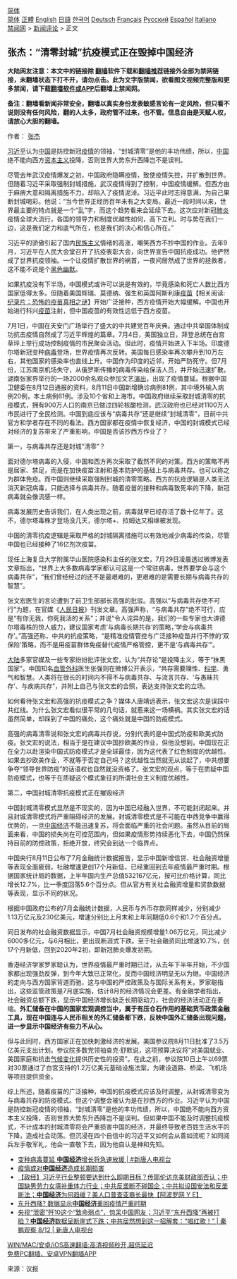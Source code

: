  <!-- 面包屑导航 --> <div class="breadcrumb"><!-- GTranslate: https://gtranslate.io/ -->  <div class="switcher notranslate">  <div class="selected">  <a href="#" onclick="return false;"> 简体</a>  </div>  <div class="option">  <a href="https://www.bannedbook.org" onclick="doGTranslate('zh-CN|zh-CN');jQuery('div.switcher div.selected a').html(jQuery(this).html());return false;" title="简体中文" class="nturl selected"> 简体</a>  <a href="https://www.bannedbook.org/zh-tw/" onclick="doGTranslate('zh-CN|zh-TW');jQuery('div.switcher div.selected a').html(jQuery(this).html());return false;" title="繁體中文" class="nturl"> 正體</a>  <a href="https://www.bannedbook.org/en/" onclick="doGTranslate('zh-CN|en');jQuery('div.switcher div.selected a').html(jQuery(this).html());return false;" title="English" class="nturl"> English</a>  <a href="https://www.bannedbook.org/ja/" onclick="doGTranslate('zh-CN|ja');jQuery('div.switcher div.selected a').html(jQuery(this).html());return false;" title="日本語" class="nturl"> 日語</a>  <a href="https://www.bannedbook.org/ko/" onclick="doGTranslate('zh-CN|ko');jQuery('div.switcher div.selected a').html(jQuery(this).html());return false;" title="한국어" class="nturl"> 한국어</a>  <a href="https://www.bannedbook.org/de/" onclick="doGTranslate('zh-CN|de');jQuery('div.switcher div.selected a').html(jQuery(this).html());return false;" title="Deutsch" class="nturl"> Deutsch</a>  <a href="https://www.bannedbook.org/fr/" onclick="doGTranslate('zh-CN|fr');jQuery('div.switcher div.selected a').html(jQuery(this).html());return false;" title="Français" class="nturl"> Français</a>  <a href="https://www.bannedbook.org/ru/" onclick="doGTranslate('zh-CN|ru');jQuery('div.switcher div.selected a').html(jQuery(this).html());return false;" title="Русский" class="nturl"> Русский</a>  <a href="https://www.bannedbook.org/es/" onclick="doGTranslate('zh-CN|es');jQuery('div.switcher div.selected a').html(jQuery(this).html());return false;" title="Español" class="nturl"> Español</a>  <a href="https://www.bannedbook.org/it/" onclick="doGTranslate('zh-CN|it');jQuery('div.switcher div.selected a').html(jQuery(this).html());return false;" title="Italiano" class="nturl"> Italiano</a>  </div>  </div>      <div class='breadcrumb-sub'><!-- Breadcrumb NavXT 6.3.0 --> <a href="https://www.bannedbook.org/" class="home">禁闻网</a> &gt; <a href="https://www.bannedbook.org/bnews/comments/" class="category">新闻评论</a> &gt; 正文</div></div><h2>张杰：“清零封城”抗疫模式正在毁掉中国经济</h2> <p class="notice"><b>大陆网友注意：本文中的链接除 <a href="https://github.com/bannedbook/fanqiang" >翻墙</a>软件下载和<a href="https://github.com/killgcd/justmysocks/blob/master/README.md">翻墙推荐</a>链接外全部为禁网链接，未翻墙状态下打不开，请勿点击。此为文字版禁闻，欲看图文视频完整版和更多禁闻，请下载<a href="https://github.com/bannedbook/fanqiang">翻墙软件或APP</a>后翻墙上禁闻网。</p><p>备注：翻墙看新闻非常安全，翻墙以真实身份发表敏感言论有一定风险，但只看不说则没有任何风险，翻的人太多，政府管不过来，也不管。信息自由是天赋人权，请放心大胆的翻墙。</b></p>  <div class="entry"> <p>作者： <a href="https://www.bannedbook.org/bnews/tag/%e5%bc%a0%e6%9d%b0/" class="st_tag internal_tag" rel="tag" title="标签 张杰 下的日志">张杰</a></p> <p id="summary"><a href="https://www.bannedbook.org/bnews/tag/%e4%b9%a0%e8%bf%91%e5%b9%b3/" class="st_tag internal_tag" rel="tag" title="标签 习近平 下的日志">习近平</a>认为<span class='wp_keywordlink_affiliate'><a href="https://www.bannedbook.org/" title="中国" target="_blank">中国</a></span>是防控新冠<a href="https://www.bannedbook.org/bnews/tag/%E7%96%AB%E6%83%85/" class="st_tag internal_tag" rel="tag" title="标签 疫情 下的日志">疫情</a>的领袖，“封城清零”是他的丰功伟绩，所以，<a href="https://www.bannedbook.org/bnews/tag/%E4%B8%AD%E5%9B%BD/" class="st_tag internal_tag" rel="tag" title="标签 中国 下的日志">中国</a>绝不能向西方<span class='wp_keywordlink'><a href="https://www.bannedbook.org/forum2/topic920.html" title="资本主义与自由" target="_blank">资本主义</a></span>投降，否则世界大势东升西降岂不是误判。</p> <p>尽管去年武汉疫情爆发之初，中国政府隐瞒疫情，致使疫情失控，并扩散到世界。但随着习近平采取强制封城措施，武汉疫情得到了控制，中国疫情缓解。但西方由于麻痹大意和隔离措施不力，却陷入了疫情泥淖。习近平此时志得意满，为自己果断封城喝彩。他说：“当今世界正经历百年未有之大变局。最近一段时间以来，世界最主要的特点就是一个“乱”字，而这个趋势看来会延续下去。这次应对新冠<a href="https://www.bannedbook.org/bnews/tag/%e8%82%ba%e7%82%8e/" class="st_tag internal_tag" rel="tag" title="标签 肺炎 下的日志">肺炎</a>疫情全球大流行，各国的领导力和制度优越性如何，高下立判。时与势在我们一边，这是我们定力和底气所在，也是我们的决心和信心所在。”</p> <p>习近平的骄傲引起了国内<span class='wp_keywordlink'><a href="https://www.bannedbook.org/forum11/topic333.html" title="禁片：民族主义和三座大山" target="_blank">民族主义</a></span>情绪的高涨，嘲笑西方不抄中国的作业。去年9月，习近平在人民大会堂召开了抗疫表彰大会，向世界宣告中国抗疫成功。他俨然成了世界抗疫领袖。一个让疫情扩散世界的祸首，一夜间居然成了世界的拯救者，这不能不说是个<span class='wp_keywordlink'><a href="https://www.bannedbook.org/forum2/topic933.html" title="《红色幽默与黑色幽默——人民中国史》" target="_blank">黑色幽默</a></span>。</p> <p>如果抗疫没有下半场，中国模式或许可以说是有效的，毕竟感染和死亡人数比西方国家低得太多。但随着美国辉瑞、莫德纳、强生和英国阿斯利康<span class='wp_keywordlink'><a href="https://www.bannedbook.org/bnews/tculture/20160630/551027.html" title="疫苗" target="_blank">疫苗</a></span>【相关阅读:<a href='https://www.bannedbook.org/bnews/topimagenews/20180408/925060.html' target='_blank'>纪录片：恐怖的疫苗真相之谜</a>】开始广泛接种，西方疫情开始大幅缓解。中国也开始进行科兴<a href="https://www.bannedbook.org/bnews/tag/%e7%96%ab%e8%8b%97/" class="st_tag internal_tag" rel="tag" title="标签 疫苗 下的日志">疫苗</a>注射，但中国疫苗的有效性远低于西方疫苗。</p> <p>7月1日，中国在天安门广场举行了盛大的中共建党百年庆典。通过中共举国体制成功抗击疫情自然成了习近平辉煌的篇章。7月4日，美国独立日，拜登总统在白宫草坪上举行成功控制疫情的市民聚会活动。但此时，疫情开始进入下半场。印度德尔塔新冠变种<a href="https://www.bannedbook.org/bnews/tag/%e7%97%85%e6%af%92/" class="st_tag internal_tag" rel="tag" title="标签 病毒 下的日志">病毒</a>登场，世界疫情再次反转。美国每日感染率再次攀升到10万左右，其他国家的感染率也直线上升。中国作为印度的近邻，开始严防死守。但7月份，江苏南京机场失守，从俄罗斯传播的病毒传染给保洁人员，并开始迅速扩散。湖南张家界举行的一场2000余名观众参加文艺<span class='wp_keywordlink_affiliate'><a href="https://zh-cn.shenyunperformingarts.org/" title="演出" target="_blank">演出</a></span>，出现了疫情蔓延。根据中国卫健委在8月12日通报的资料，8月11日中国新增确诊病例81例，其中境外输入病例20例，本土病例61例。涉及10个省和上海市。中国政府继续采取封城清零的抗疫模式，拥有900万人口的南京已做过四轮核酸检测，武汉政府也已经对1100万人市民进行了全民检测。中国到底应该与“病毒共存”还是继续“封城清零”，目前中共官方和学者存在不同的看法。西方国家都在疫情中恢复经济，中国的封城模式已经对经济的复苏带来了严重影响，中国是否该抄西方作业了？</p>  <p>第一，与病毒共存还是封城“清零”？</p> <p>面对德尔塔病毒的入侵，中国和西方再次采取了截然不同的对策。西方的策略不再是居家、禁足，而是在加快疫苗注射和基本防护的基础上与病毒共存。也可以称之为群体免疫。而中国则继续采取强制封城的清零策略。西方的抗疫逻辑是人类无法消灭新冠病毒，只能选择与病毒共存。随着疫苗的接种和病毒致死率的下降，新冠病毒就会像流感一样。</p> <p>病毒发展历史告诉我们，在人类出现之前，病毒就早已经存活了数十亿年了。这不，德尔塔毒株才登场没几天，德尔塔+、拉姆达又相继被发现。</p> <p>中国的清零抗疫逻辑是采取严格的封城隔离措施可以有效地减少病毒的传染，尽管中国也已经接种了16亿剂次疫苗。</p> <p>现任上海复旦大学附属华山医院感染科主任的张文宏，7月29日凌晨透过微博发表文章指出，“世界上大多数病毒学家都认可这是一个常驻病毒，世界要学会与这个病毒共存”，“我们曾经经过的还不是最艰难的，更艰难的是需要长期与病毒共存的智慧”。</p> <p>张文宏医生的言论遭到了前卫生部部长高强的批驳。高强以“与病毒共存绝不可行”为题，在官媒《<span class='wp_keywordlink'><a href="https://www.bannedbook.org/forum2/topic109.html" title="透视人民日报" target="_blank">人民日报</a></span>》刊发文章。高强声称，“与病毒共存”绝不可行，应是“有你无我，你死我活的关系”；并说“令人诧异的是，我们的一些专家也大讲德尔塔毒株的惊人威力，建议国家考虑’与病毒长期共存’的策略，’学会与病毒共存’。”高强还称，中共的抗疫策略，“是精准疫情管控与广泛接种疫苗并行不悖的‘双保险’策略，而不是用疫苗群体免疫替代疫情严格管控，更不是‘与病毒共存’”。</p>  <p><span class='wp_keywordlink_affiliate'><a href="https://www.bannedbook.org/" title="大陆" target="_blank">大陆</a></span>多家官媒及一些专家纷纷批评张文宏，认为“共存论”是投降主义，等于“抹黑国家”。中国知名<a href="https://www.bannedbook.org/bnews/tag/%e8%a1%80%e7%ae%a1%e5%a4%96%e7%a7%91/" class="st_tag internal_tag" rel="tag" title="标签 血管外科 下的日志">血管外科</a>医生张强则在微博公开表示，“共存需要理性、<span class='wp_keywordlink'><a href="https://www.bannedbook.org/forum11/topic309.html" title="禁片：“科学”的棍子" target="_blank">科学</a></span>、勇气和智慧。人类将在很长的时间内不得不与病毒共存、与流言共存、‘与愚昧共存’、与疾病共存”，并附上自己与张文宏的合照，表达支持张文宏的立场。</p> <p>如何看待张文宏和高强的抗疫模式之争？媒体人唐靖远表示，张文宏这次是误踩中共红线。为什么张文宏看似很平常的几句话，就惹来这一场横祸。其实张文宏的话虽然简单，却踩到了中国的痛处，这个痛处就是中国的防疫模式。</p> <p>高强的病毒清零说和张文宏的病毒共存说，分别代表的是中国式防疫和欧美式防疫。张文宏的说法，相当于是在建议中国抄欧美的作业，但他没想到，中国现在正在全力以赴渲染中国式防疫模式才是全球最佳，因为这代表了红色制度的优越性。如果去抄欧美作业，不就等于否定自己吗？这优越性当然就无从谈起了，中共想要争夺“领导世界防疫”的话语权也自然就没资格了。张文宏的观点，等于在质疑中国防疫模式，也等于在质疑这个模式象征的所谓社会主义制度优越性。</p> <p>第二，中国封城清零抗疫模式正在摧毁经济</p> <p>中国封城清零模式显然是不现实的，因为中国已经融入世界，不可能封闭起来。并且封城清零模式将严重阻碍经济的发展。封城清零模式是不可能在中西竞争中赢得优势的，一旦<a href="https://www.bannedbook.org/bnews/tag/%e4%b8%ad%e5%9b%bd%e7%bb%8f%e6%b5%8e/" class="st_tag internal_tag" rel="tag" title="标签 中国经济 下的日志">中国经济</a>不能迅速复苏，将会面临严重的社会问题。虽然从目前的局面来看，中国的损失尚在可控范围内，但如果疫情形势持续恶化下去，中国仍然保持目前的防控政策，拒绝开放，终究会到达一个临界点。</p> <p>中国央行8月11日公布了7月金融统计数据报告，显示中国新增信贷、社会融资增量等表现全面疲弱，社融增速更创17个月新低，已经重回到去年疫情最严重时期。根据国家统计局的数据，上半年国内生产总值532167亿元，按可比价格计算，同比增长12.7%，比一季度回落5.6个百分点。但从官方有关社会融资增量和贷款数据等表现，显示不同的状况。</p>  <p>根据中国政府公布的7月金融统计数据，人民币与外币存款同样减少，分别减少1.13万亿元及230亿美元，增速分别比上月末和上年同期低0.6个和1.7个百分点。</p> <p>同日发布的社会融资数据显示，中国7月社会融资规模增量1.06万亿元，同比减少6000多亿元，与6月相比，更出现断涯式下跌。至于社会融资同比增速10.7%，创17个月新低，回到2020年2初，即新冠肺炎爆发初期。</p> <p>香港经济学家罗家聪认为，世界疫情最严重时期已过，从去年下半年开始，不少国家都出现强劲反弹，到今年大致已正常化，反而中国经济明显无以为继。中国经济的走向与西方国家背道而驰，这与中国的严控政策及与国际关系有关。罗家聪指出，这些监管政策是7月底实施，估计8月的经济情况会更差。有金融学者指出，社会融资总额下跌，显示中国经济增长缺乏长期驱动力，社会的经济活动正在萎缩。<strong>外汇储备在中国的国家宏观调控当中，属于有压仓石作用的基础货币政策金融工具，现在中国连与人民币相关的外汇储备都下跌，反映中国外汇储备出现问题，进一步显示中国经济有些力不从心。</strong></p> <p>但与此同时，西方国家正在加快刺激经济的发展。美国参议院8月11日批准了3.5万亿美元支出计划。参议院多数党领袖查克·舒默说，这项预算决议将“对美国就业、美国家庭和抗击<span class='wp_keywordlink'><a href="https://www.bannedbook.org/bnews/ssgc/20180904/993719.html" title="《魔鬼在统治着我们的世界(23)：环保主义(上)》" target="_blank">气候变化</a></span>提供历史性的投资”。在此之前，参议院10日上午以69票对30票通过了白宫支持的1.2万亿美元基础设施法案，为建设道路、桥梁、飞机场等项目提供资金。</p> <p>综上所述，随着疫苗的广泛接种，中国的抗疫模式应该及时调整，从封城清零变为与病毒共存的防疫模式。但这个调整会被认为是在抄西方的作业。习近平认为中国是防控新冠疫情的领袖，“封城清零”是他的丰功伟绩，所以，中国绝不能向西方资本主义投降，否则世界大势东升西降岂不是误判。但如果中国不能及时调整抗疫模式，不计成本的封城清零将会严重损害中国的经济，并最终导致老百姓生活水平的下降，造成社会动荡。但沉浸在四个自信中的习近平又如何会从善如流呢？如同阅兵左手敬军礼，他会一直敬下去，因为他自认是神和先知。</p> <ul class='op-related-articles' title='相关阅读'> <li><a href='https://www.bannedbook.org/bnews/bannedvideo/20210814/1606054.html' target='_blank'>变种病毒蔓延 <b>中国经济</b>增长将急速放缓 | #新唐人电视台</a></li> <li><a href='https://www.bannedbook.org/bnews/comments/20210814/1605997.html' target='_blank'>疫情或对<b>中国经济</b>造成长期损害</a></li> <li><a href='https://www.bannedbook.org/bnews/bannedvideo/20210813/1605759.html' target='_blank'>【政经】习近平行业整顿要达到什么即期目标？传耶伦访京美财政部否认；中国缺男劳力女填补重体力行业；中共反垄断不碰国企；中共拟设国安法和反垄断法；<b>中国经济</b>为何趋缓？美人口普查亚裔长最快【阿波罗网 Y E】</a></li> <li><a href='https://www.bannedbook.org/bnews/baitai/20210813/1605701.html' target='_blank'>东升西降? 数据显示<b>中国经济</b>重回疫情严重时期</a></li> <li><a href='https://www.bannedbook.org/bnews/bannedvideo/20210813/1605380.html' target='_blank'>央视“泄密”歼10这个“致命弱点”，惊呆中国网友；习近平“东升西降”再被打脸？<b>中国经济</b>数据呈断崖式下跌；中共居然想到这一招解套：“唱红歌！” | 秦鹏观察 8/12 | 新唐人电视台</a></li> </ul> <p class="texttj"> <a href="https://github.com/bannedbook/fanqiang/wiki/V2ray%E6%9C%BA%E5%9C%BA" target="_blank">WIN/MAC/安卓/iOS高速翻墙:高清视频秒开,超低延迟</a><br/> <a href="https://github.com/bannedbook/fanqiang/wiki/%E7%A6%81%E9%97%BB%E7%BD%91%E5%AE%89%E5%8D%93%E7%BF%BB%E5%A2%99%E6%96%B0%E9%97%BBAPP" target="_blank">免费PC翻墙、安卓VPN翻墙APP</a></p> <p> 来源：议报 </p><a name='sharetosocial'></a>  <div style="margin-bottom:5px;padding-bottom:5px;clear:both"> <div id="archive-pix-1" class="banner-ads"> <!-- AuctionX Display platform tag START --> <div id="26318x728x90x621x_ADSLOT2" clicktrack="%%CLICK_URL_ESC%%"></div> <!-- AuctionX Display platform tag END --> </div> <div id="archive-pix-2" class="banner-ads"> <!-- AuctionX Display platform tag START --> <div id="26315x300x250x621x_ADSLOT2" clicktrack="%%CLICK_URL_ESC%%"></div> <!-- AuctionX Display platform tag END --> </div> </div>  <div id="archive-pix-1" class="banner-ads"> <!-- AuctionX Display platform tag START --> <div id="26318x728x90x621x_ADSLOT3" clicktrack="%%CLICK_URL_ESC%%"></div> <!-- AuctionX Display platform tag END --> </div> </div><!--END ENTRY--> 